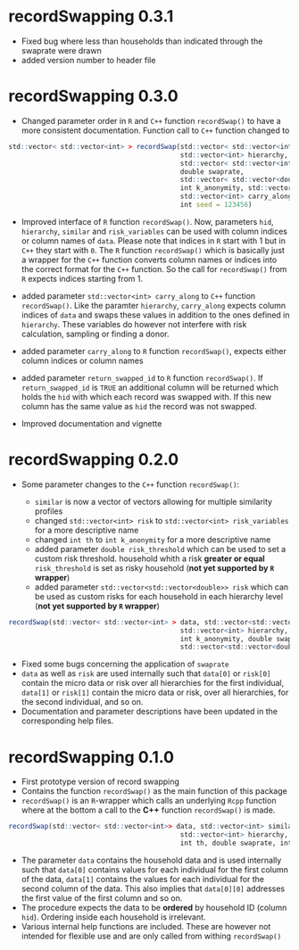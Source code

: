 # recordSwapping 0.3.1

* Fixed bug where less than households than indicated through the swaprate were drawn
* added version number to header file

# recordSwapping 0.3.0

* Changed parameter order in `R` and `C++` function `recordSwap()` to have a more consistent documentation. Function call to `C++` function changed to 

```r
std::vector< std::vector<int> > recordSwap(std::vector< std::vector<int> > data, int hid,
                                           std::vector<int> hierarchy, 
                                           std::vector< std::vector<int> > similar,
                                           double swaprate,
                                           std::vector< std::vector<double> > risk, double risk_threshold,
                                           int k_anonymity, std::vector<int> risk_variables,  
                                           std::vector<int> carry_along,
                                           int seed = 123456)
```

* Improved interface of `R` function `recordSwap()`. Now, parameters `hid`, `hierarchy`, `similar` and `risk_variables` can be used with column indices or column names of `data`. Please note that indices in `R` start with 1 but in `C++` they start with `0`. The `R` function `recordSwap()` which is basically just a wrapper for the `C++` function converts column names or indices into the correct format for the `C++` function. So the call for `recordSwap()` from `R` expects indices starting from 1.

* added parameter `std::vector<int> carry_along` to `C++` function `recordSwap()`. Like the paramter `hierarchy`, `carry_along` expects column indices of `data` and swaps these values in addition to the ones defined in `hierarchy`. These variables do however not interfere with risk calculation, sampling or finding a donor.

* added parameter `carry_along` to `R` function `recordSwap()`, expects either column indices or column names

* added parameter `return_swapped_id` to `R` function `recordSwap()`. If `return_swapped_id` is `TRUE` an additional column will be returned which holds the `hid` with which each record was swapped with. If this new column has the same value as `hid` the record was not swapped.

* Improved documentation and vignette

# recordSwapping 0.2.0

* Some parameter changes to the `C++` function `recordSwap()`:

    + `similar` is now a vector of vectors allowing for multiple similarity profiles
    + changed `std::vector<int> risk` to `std::vector<int> risk_variables` for a more descriptive name
    + changed `int th` to `int k_anonymity` for a more descriptive name
    + added parameter `double risk_threshold` which can be used to set a custom risk threshold. household whith a risk **greater or equal** `risk_threshold` is set as risky household (**not yet supported by `R` wrapper**)
    + added parameter `std::vector<std::vector<double>> risk` which can be used as custom risks for each household in each hierarchy level (**not yet supported by `R` wrapper**)

```r
recordSwap(std::vector< std::vector<int> > data, std::vector<std::vector<int>> similar,
                                           std::vector<int> hierarchy, std::vector<int> risk_variables, int hid, 
                                           int k_anonymity, double swaprate, double risk_threshold,
                                           std::vector<std::vector<double>> risk, int seed = 123456)
```
                                           
* Fixed some bugs concerning the application of `swaprate`
* `data` as well as `risk` are used internally such that `data[0]` or `risk[0]` contain the micro data or risk over all hierarchies for the first individual,
`data[1]` or `risk[1]` contain the micro data or risk, over all hierarchies, for the second individual, and so on.
* Documentation and parameter descriptions have been updated in the corresponding help files.

# recordSwapping 0.1.0

* First prototype version of record swapping 
* Contains the function `recordSwap()` as the main function of this package
* `recordSwap()` is an `R`-wrapper which calls an underlying `Rcpp` function where at the bottom a call to the **C++** function `recordSwap()` is made.

```r
recordSwap(std::vector< std::vector<int>> data, std::vector<int> similar,
                                           std::vector<int> hierarchy, std::vector<int> risk, int hid, 
                                           int th, double swaprate, int seed = 123456)
```

* The parameter `data` contains the household data and is used internally such that `data[0]` contains values for each individual for the first column of the data,
`data[1]` contains the values for each individual for the second column of the data. This also implies that `data[0][0]` addresses the first value of the first column and so on.
* The procedure expects the data to be **ordered** by household ID (column `hid`). Ordering inside each household is irrelevant. 
* Various internal help functions are included. These are however not intended for flexible use and are only called from withing `recordSwap()`                                           


